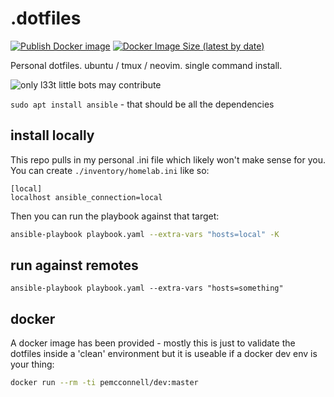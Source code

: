 # .dotfiles

[![Publish Docker image](https://github.com/peter-mcconnell/.dotfiles/actions/workflows/yeet.yml/badge.svg)](https://github.com/peter-mcconnell/.dotfiles/actions/workflows/yeet.yml)
[![Docker Image Size (latest by date)](https://img.shields.io/docker/image-size/pemcconnell/dev?label=docker%20image%20size)](https://hub.docker.com/repository/docker/pemcconnell/dev)

Personal dotfiles. ubuntu / tmux / neovim. single command install.

![only l33t little bots may contribute](./media/banner-robot.png)

`sudo apt install ansible` - that should be all the dependencies


## install locally

This repo pulls in my personal .ini file which likely won't make sense for you. You can create `./inventory/homelab.ini` like so:

```
[local]
localhost ansible_connection=local
```

Then you can run the playbook against that target:

```sh
ansible-playbook playbook.yaml --extra-vars "hosts=local" -K
```

## run against remotes

`ansible-playbook playbook.yaml --extra-vars "hosts=something"`


## docker

A docker image has been provided - mostly this is just to validate the dotfiles inside a 'clean' environment but it is useable if a docker dev env is your thing:

```sh
docker run --rm -ti pemcconnell/dev:master
```